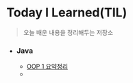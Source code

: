 # Today I Learned(TIL)
>오늘 배운 내용을 정리해두는 저장소
- ### Java
  - [OOP 1 요약정리](https://github.com/ChaewonHan/TIL/commit/7114665c9a19eb77953700c63945a63f2d60a1ee)
  - 
